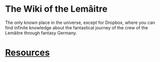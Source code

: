 <!-- TITLE: The Wiki of the Lemâitre -->
<!-- SUBTITLE: What is this all about -->

# The Wiki of the Lemâitre
The only known place in the universe, except for Dropbox, where you can find infinite knowledge about the fantastical journey of the crew of the Lemâitre through fantasy Germany.
# [Resources](/resources)